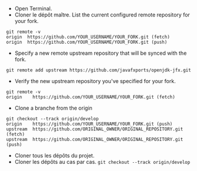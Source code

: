 - Open Terminal.
- Cloner le dépôt maître.
List the current configured remote repository for your fork.
````
git remote -v
origin  https://github.com/YOUR_USERNAME/YOUR_FORK.git (fetch)
origin  https://github.com/YOUR_USERNAME/YOUR_FORK.git (push)
````

- Specify a new remote upstream repository that will be synced with the fork.
```
git remote add upstream https://github.com/javafxports/openjdk-jfx.git
```
- Verify the new upstream repository you've specified for your fork.
```
git remote -v
origin    https://github.com/YOUR_USERNAME/YOUR_FORK.git (fetch)
```
- Clone a branche from the origin
```
git checkout --track origin/develop
origin    https://github.com/YOUR_USERNAME/YOUR_FORK.git (push)
upstream  https://github.com/ORIGINAL_OWNER/ORIGINAL_REPOSITORY.git (fetch)
upstream  https://github.com/ORIGINAL_OWNER/ORIGINAL_REPOSITORY.git (push)
```
- Cloner tous les dépôts du projet.
- Cloner les dépôts au cas par cas.
`git checkout --track origin/develop`
